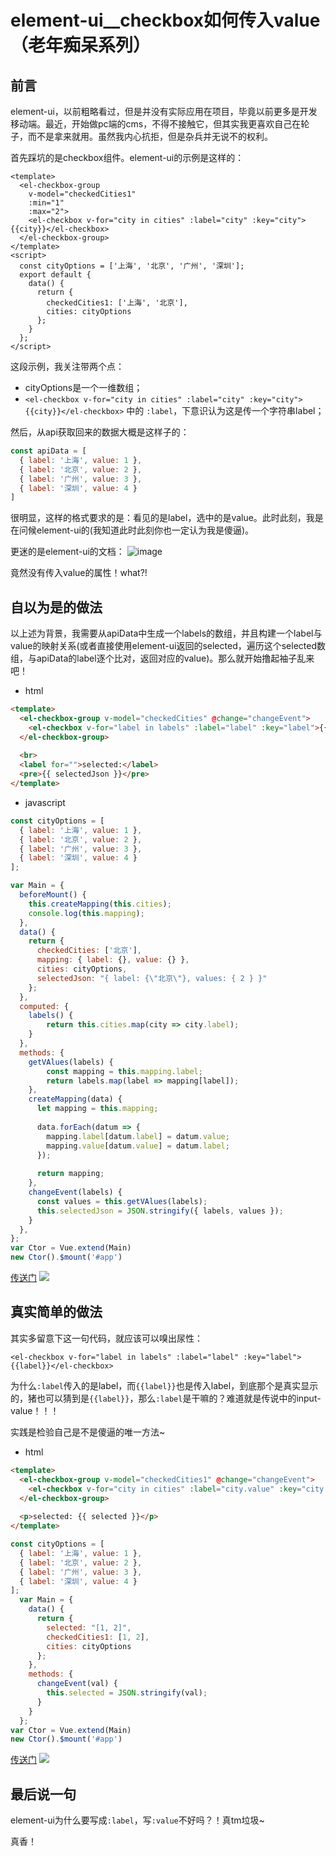 # element-ui__checkbox如何传入value（老年痴呆系列）

## 前言

element-ui，以前粗略看过，但是并没有实际应用在项目，毕竟以前更多是开发移动端。最近，开始做pc端的cms，不得不接触它，但其实我更喜欢自己在轮子，而不是拿来就用。虽然我内心抗拒，但是杂兵并无说不的权利。

首先踩坑的是checkbox组件。element-ui的示例是这样的：
```vue
<template>
  <el-checkbox-group 
    v-model="checkedCities1"
    :min="1"
    :max="2">
    <el-checkbox v-for="city in cities" :label="city" :key="city">{{city}}</el-checkbox>
  </el-checkbox-group>
</template>
<script>
  const cityOptions = ['上海', '北京', '广州', '深圳'];
  export default {
    data() {
      return {
        checkedCities1: ['上海', '北京'],
        cities: cityOptions
      };
    }
  };
</script>
```

这段示例，我关注带两个点：
- cityOptions是一个一维数组；
- `<el-checkbox v-for="city in cities" :label="city" :key="city">{{city}}</el-checkbox>` 中的 `:label`，下意识认为这是传一个字符串label；

然后，从api获取回来的数据大概是这样子的：
```js
const apiData = [
  { label: '上海', value: 1 }, 
  { label: '北京', value: 2 },
  { label: '广州', value: 3 },
  { label: '深圳', value: 4 }
]
```
很明显，这样的格式要求的是：看见的是label，选中的是value。此时此刻，我是在问候element-ui的(我知道此时此刻你也一定认为我是傻逼)。

更迷的是element-ui的文档：
![image](https://user-images.githubusercontent.com/25907273/40578748-26eca12c-614c-11e8-887f-b2e46b6828f1.png)

竟然没有传入value的属性！what?!

## 自以为是的做法

以上述为背景，我需要从apiData中生成一个labels的数组，并且构建一个label与value的映射关系(或者直接使用element-ui返回的selected，遍历这个selected数组，与apiData的label逐个比对，返回对应的value)。那么就开始撸起袖子乱来吧！
- html
```html
<template>
  <el-checkbox-group v-model="checkedCities" @change="changeEvent">
    <el-checkbox v-for="label in labels" :label="label" :key="label">{{label}}</el-checkbox>
  </el-checkbox-group>
  
  <br>
  <label for="">selected:</label>
  <pre>{{ selectedJson }}</pre>
</template>
```
- javascript
```js
const cityOptions = [
  { label: '上海', value: 1 }, 
  { label: '北京', value: 2 },
  { label: '广州', value: 3 },
  { label: '深圳', value: 4 }
];

var Main = {
  beforeMount() {
    this.createMapping(this.cities);
    console.log(this.mapping);
  },
  data() {
    return {
      checkedCities: ['北京'],
      mapping: { label: {}, value: {} },
      cities: cityOptions,
      selectedJson: "{ label: {\"北京\"}, values: { 2 } }"
    };
  },
  computed: {
    labels() {
    	return this.cities.map(city => city.label);
    }
  },
  methods: {
    getVAlues(labels) {
    	const mapping = this.mapping.label;
    	return labels.map(label => mapping[label]);
    },
    createMapping(data) {
      let mapping = this.mapping;
      
      data.forEach(datum => {
      	mapping.label[datum.label] = datum.value;
      	mapping.value[datum.value] = datum.label;
      });
      
      return mapping;
    },
    changeEvent(labels) {
      const values = this.getVAlues(labels);
      this.selectedJson = JSON.stringify({ labels, values });
    }
  },
};
var Ctor = Vue.extend(Main)
new Ctor().$mount('#app')
```
[传送门](https://jsfiddle.net/issaxite/uLavz7kh/1/)
![](http://ohi69gup6.bkt.clouddn.com/1.gif)

## 真实简单的做法
其实多留意下这一句代码，就应该可以嗅出尿性：
```vue
<el-checkbox v-for="label in labels" :label="label" :key="label">{{label}}</el-checkbox>
```
为什么`:label`传入的是label，而`{{label}}`也是传入label，到底那个是真实显示的，猪也可以猜到是`{{label}}`，那么`:label`是干嘛的？难道就是传说中的input-value！！！

实践是检验自己是不是傻逼的唯一方法~

- html
```html
<template>
  <el-checkbox-group v-model="checkedCities1" @change="changeEvent">
    <el-checkbox v-for="city in cities" :label="city.value" :key="city.label">{{city.label}}</el-checkbox>
  </el-checkbox-group>
  
  <p>selected: {{ selected }}</p> 
</template>
```

```javascript
const cityOptions = [
  { label: '上海', value: 1 }, 
  { label: '北京', value: 2 },
  { label: '广州', value: 3 },
  { label: '深圳', value: 4 }
];
  var Main = {
    data() {
      return {
      	selected: "[1, 2]",
        checkedCities1: [1, 2],
        cities: cityOptions
      };
    },
    methods: {
      changeEvent(val) {
      	this.selected = JSON.stringify(val);
      }
    }
  };
var Ctor = Vue.extend(Main)
new Ctor().$mount('#app')
```
[传送门](https://jsfiddle.net/issaxite/zn1k1zLn/2/)
![](http://ohi69gup6.bkt.clouddn.com/2.gif)

## 最后说一句
element-ui为什么要写成`:label`，写`:value`不好吗？！真tm垃圾~

真香！
